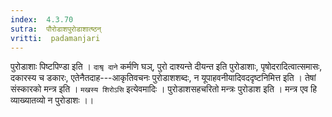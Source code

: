 ```yaml
---
index:  4.3.70
sutra:  पौरोडाशपुरोडाशात्ष्ठन्
vritti:  padamanjari
---
```


पुरोडाशाः पिष्टपिण्डा इति । `दाश्रृ दाने` कर्मणि घञ्, पुरो दाश्यन्ते दीयन्त इति पुरोडाशाः, पृषोदरादित्वात्समासः, दकारस्य च डकारः, एतेनैतदाह---आकृतिवचनः पुरोडाशशब्दः, न यूपाहवनीयादिवददृष्टनिमित्त इति । तेषां संस्कारको मन्त्र इति । `मखस्य शिरोऽसि` इत्येवमादिः । पुरोडाशसहचरितो मन्त्रः पुरोडाश इति । मन्त्र एव हि व्याख्यातव्यो न पुरोडाशः ।।
